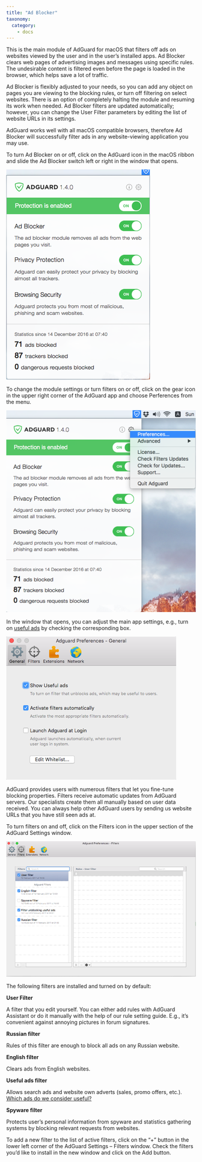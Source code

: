 ```yaml
---
title: "Ad Blocker"
taxonomy:
  category:
    - docs
---
```


This is the main module of AdGuard for macOS that filters off ads on websites viewed by the user and in the user’s installed apps. Ad Blocker clears web pages of advertising images and messages using specific rules. The undesirable content is filtered even before the page is loaded in the browser, which helps save a lot of traffic.

Ad Blocker is flexibly adjusted to your needs, so you can add any object on pages you are viewing to the blocking rules, or turn off filtering on select websites. There is an option of completely halting the module and resuming its work when needed. Ad Blocker filters are updated automatically; however, you can change the User Filter parameters by editing the list of website URLs in its settings.

AdGuard works well with all macOS compatible browsers, therefore Ad Blocker will successfully filter ads in any website-viewing application you may use.

To turn Ad Blocker on or off, click on the AdGuard icon in the macOS ribbon and slide the Ad Blocker switch left or right in the window that opens.

![](Screenshot%202017-02-12%2019.41.01.png)

To change the module settings or turn filters on or off, click on the gear icon in the upper right corner of the AdGuard app and choose Perferences from the menu.

![](Screenshot%202017-02-12%2019.43.16.png)

In the window that opens, you can adjust the main app settings, e.g., turn on [useful ads](https://adguard.com/en/whitelist.html) by checking the corresponding box.

![](Screenshot%202017-02-12%2019.54.53.png)

AdGuard provides users with numerous filters that let you fine-tune blocking properties. Filters receive automatic updates from AdGuard servers. Our specialists create them all manually based on user data received. You can always help other AdGuard users by sending us website URLs that you have still seen ads at.

To turn filters on and off, click on the Filters icon in the upper section of the AdGuard Settings window.

![](Screenshot%202017-02-12%2019.59.15.png)

The following filters are installed and turned on by default:

**User Filter**

A filter that you edit yourself. You can either add rules with AdGuard Assistant or do it manually with the help of our rule setting guide. E.g., it’s convenient against annoying pictures in forum signatures.

**Russian filter**

Rules of this filter are enough to block all ads on any Russian website.

**English filter**

Clears ads from English websites.

**Useful ads filter**

Allows search ads and website own adverts (sales, promo offers, etc.). [Which ads do we consider useful?](https://adguard.com/en/whitelist.html)

**Spyware filter**

Protects user’s personal information from spyware and statistics gathering systems by blocking relevant requests from websites.

To add a new filter to the list of active filters, click on the “+” button in the lower left corner of the AdGuard Settings – Filters window. Check the filters you’d like to install in the new window and click on the Add button.
